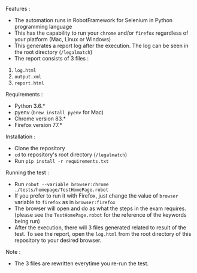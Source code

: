 Features : 
- The automation runs in RobotFramework for Selenium in Python programming language
- This has the capability to run your `chrome` and/or `firefox` regardless of your platform (Mac, Linux or Windows) 
- This generates a report log after the execution. The log can be seen in the root directory (`/legalmatch`)
- The report consists of 3 files : 
1. `log.html`
2. `output.xml`
3. `report.html`

Requirements : 

- Python 3.6.*
- pyenv (`brew install pyenv` for Mac)
- Chrome version 83.*
- Firefox version 77.*

Installation : 

- Clone the repository
- `cd` to repository's root directory (`/legalmatch`)
- Run `pip install -r requirements.txt`

Running the test : 
- Run `robot --variable browser:chrome  ./tests/homepage/TestHomePage.robot`
- If you prefer to run it with Firefox, just change the value of `browser` variable to `firefox` as in `browser:firefox`
- The browser will open and do as what the steps in the exam requires. (please see the `TestHomePage.robot` for the reference of the keywords being run)
- After the execution, there will 3 files generated related to result of the test. To see the report, open the `log.html` from the root directory of this repository to your desired browser.

Note : 
- The 3 files are rewritten everytime you re-run the test.
 
